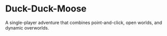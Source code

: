 # Duck-Duck-Moose
A single-player adventure that combines point-and-click, open worlds, and dynamic overworlds.
